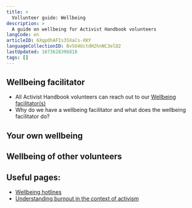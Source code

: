 ```yaml
---
title: >
  Vollunteer guide: Wellbeing
description: >
  A guide on wellbeing for Activist Handbook volunteers
langCode: en
articleID: 6XqpOhAFIs3SXaCs-XKY
languageCollectionID: BvSU4UctdH2hnNC3elD2
lastUpdated: 1673628396818
tags: []
---
```


## Wellbeing facilitator

-   All Activist Handbook volunteers can reach out to our [Wellbeing facilitator(s)](/support/wellbeing)
-   Why do we have a wellbeing facilitator and what does the wellbeing facilitator do?

## Your own wellbeing

## Wellbeing of other volunteers

## Useful pages:

-   [Wellbeing hotlines](/wellbeing/hotlines)
-   [Understanding burnout in the context of activism](/wellbeing/burnout)
